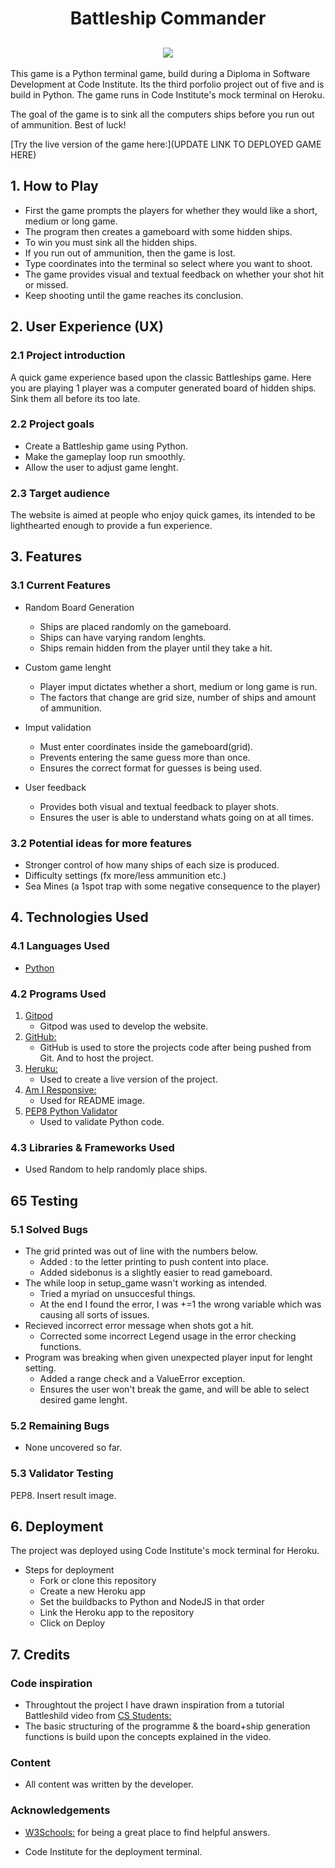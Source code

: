 <h1 align="center">Battleship Commander</h1>

<h2 align="center"><img src="INSERT Am I Responsive Image"></h2>

This game is a Python terminal game, build during a Diploma in Software Development at Code Institute. Its the third porfolio project out of five and is build in Python.
The game runs in Code Institute's mock terminal on Heroku.

The goal of the game is to sink all the computers ships before you run out of ammunition. Best of luck!

[Try the live version of the game here:](UPDATE LINK TO DEPLOYED GAME HERE)

## 1. How to Play
- First the game prompts the players for whether they would like a short, medium or long game.
- The program then creates a gameboard with some hidden ships.
- To win you must sink all the hidden ships.
- If you run out of ammunition, then the game is lost.
- Type coordinates into the terminal so select where you want to shoot.
- The game provides visual and textual feedback on whether your shot hit or missed.
- Keep shooting until the game reaches its conclusion.

## 2. User Experience (UX)

### 2.1 Project introduction
A quick game experience based upon the classic Battleships game. Here you are playing 1 player was a computer generated board of hidden ships.
Sink them all before its too late.

### 2.2 Project goals
- Create a Battleship game using Python.
- Make the gameplay loop run smoothly.
- Allow the user to adjust game lenght.

### 2.3 Target audience
The website is aimed at people who enjoy quick games, its intended to be lighthearted enough to provide a fun experience.


## 3. Features
### 3.1 Current Features
*   Random Board Generation 
    - Ships are placed randomly on the gameboard.
    - Ships can have varying random lenghts.
    - Ships remain hidden from the player until they take a hit.

*   Custom game lenght
    - Player imput dictates whether a short, medium or long game is run.
    - The factors that change are grid size, number of ships and amount of ammunition.

*   Imput validation
    - Must enter coordinates inside the gameboard(grid).
    - Prevents entering the same guess more than once.
    - Ensures the correct format for guesses is being used.

*   User feedback
    - Provides both visual and textual feedback to player shots.
    - Ensures the user is able to understand whats going on at all times.
    
### 3.2 Potential ideas for more features
- Stronger control of how many ships of each size is produced.
- Difficulty settings (fx more/less ammunition etc.)
- Sea Mines (a 1spot trap with some negative consequence to the player)

## 4. Technologies Used

### 4.1 Languages Used

-   [Python](https://en.wikipedia.org/wiki/Python_(programming_language))

### 4.2 Programs Used

1. [Gitpod](https://gitpod.io/)
    - Gitpod was used to develop the website.
1. [GitHub:](https://github.com/)
    - GitHub is used to store the projects code after being pushed from Git. And to host the project.
1. [Heruku:](https://www.heroku.com/)
    - Used to create a live version of the project.
1. [Am I Responsive:](http://ami.responsivedesign.is/)
    - Used for README image.
1. [PEP8 Python Validator](https://pep8online.com/)
    - Used to validate Python code.

### 4.3 Libraries & Frameworks Used
- Used Random to help randomly place ships.

## 65 Testing
### 5.1 Solved Bugs
- The grid printed was out of line with the numbers below.
    - Added : to the letter printing to push content into place.
    - Added sidebonus is a slightly easier to read gameboard.
- The while loop in setup_game wasn't working as intended.
    - Tried a myriad on unsuccesful things.
    - At the end I found the error, I was +=1 the wrong variable which was causing all sorts of issues.
- Recieved incorrect error message when shots got a hit.
    - Corrected some incorrect Legend usage in the error checking functions.
- Program was breaking when given unexpected player input for lenght setting.
    - Added a range check and a ValueError exception.
    - Ensures the user won't break the game, and will be able to select desired game lenght.

### 5.2 Remaining Bugs
- None uncovered so far.

### 5.3 Validator Testing
PEP8.
Insert result image.

## 6. Deployment
The project was deployed using Code Institute's mock terminal for Heroku.

*   Steps for deployment   
    - Fork or clone this repository
    - Create a new Heroku app
    - Set the buildbacks to Python and NodeJS in that order
    - Link the Heroku app to the repository
    - Click on Deploy


## 7. Credits

### Code inspiration
- Throughtout the project I have drawn inspiration from a tutorial Battleshild video from [CS Students:](https://www.youtube.com/watch?v=MgJBgnsDcF0)
- The basic structuring of the programme & the board+ship generation functions is build upon the concepts explained in the video.

### Content
-   All content was written by the developer.


### Acknowledgements

- [W3Schools:](https://www.w3schools.com/) for being a great place to find helpful answers.

- Code Institute for the deployment terminal.